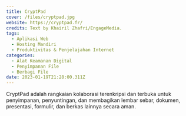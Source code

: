 ```yaml
---
title: CryptPad
cover: /files/cryptpad.jpg
website: https://cryptpad.fr/
credits: Text by Khairil Zhafri/EngageMedia.
tags:
  - Aplikasi Web
  - Hosting Mandiri
  - Produktivitas & Penjelajahan Internet
categories:
  - Alat Keamanan Digital
  - Penyimpanan File
  - Berbagi File
date: 2023-01-19T21:28:00.311Z
---
```

CryptPad adalah rangkaian kolaborasi terenkripsi dan terbuka untuk penyimpanan, penyuntingan, dan membagikan lembar sebar, dokumen, presentasi, formulir, dan berkas lainnya secara aman.
